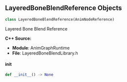 ## LayeredBoneBlendReference Objects

```python
class LayeredBoneBlendReference(AnimNodeReference)
```

Layered Bone Blend Reference

**C++ Source:**

- **Module**: AnimGraphRuntime
- **File**: LayeredBoneBlendLibrary.h

<a id="unreal.LayeredBoneBlendReference.__init__"></a>

#### __init__

```python
def __init__() -> None
```

<a id="unreal.LinkedAnimGraphReference"></a>